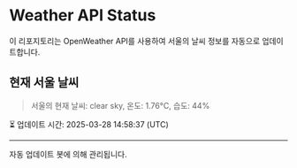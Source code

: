 
# Weather API Status

이 리포지토리는 OpenWeather API를 사용하여 서울의 날씨 정보를 자동으로 업데이트합니다.

## 현재 서울 날씨
> 서울의 현재 날씨: clear sky, 온도: 1.76°C, 습도: 44%

⏳ 업데이트 시간: 2025-03-28 14:58:37 (UTC)

---
자동 업데이트 봇에 의해 관리됩니다.
